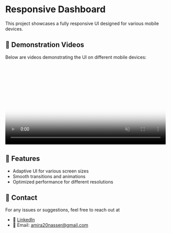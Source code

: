 # Responsive Dashboard
This project showcases a fully responsive UI designed for various mobile devices.

## 📱 Demonstration Videos

Below are videos demonstrating the UI on different mobile devices:


<video width="100%" controls autoplay loop muted poster="demo/preview.png">
  <source src="demo/responsive.mp4" type="video/mp4">
  <img src="demo/preview.png" alt="Video preview image">
  Your browser does not support the video tag.
</video>



## 🚀 Features
- Adaptive UI for various screen sizes
- Smooth transitions and animations
- Optimized performance for different resolutions

## 📧 Contact
For any issues or suggestions, feel free to reach out at
- 💼 [LinkedIn](https://www.linkedin.com/in/amira-nasser-sayed/)  
- 📧 Email: amira20nasser@gmail.com

